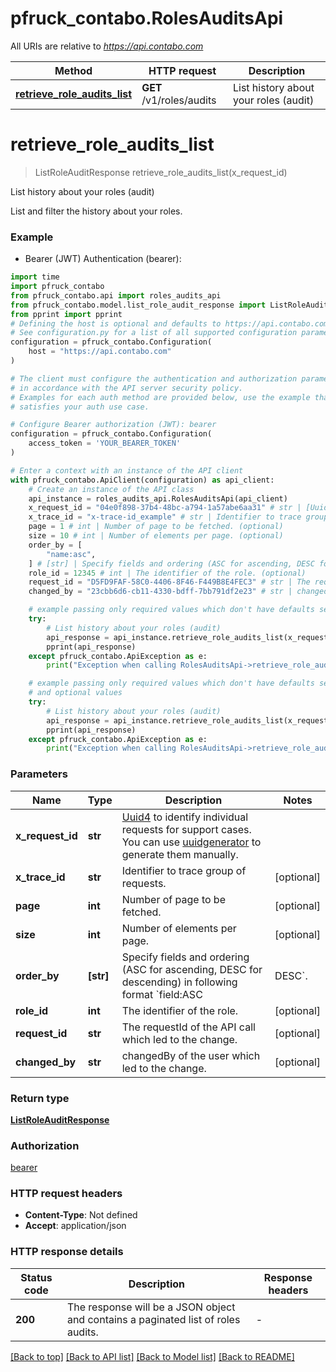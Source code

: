 # pfruck_contabo.RolesAuditsApi

All URIs are relative to *https://api.contabo.com*

Method | HTTP request | Description
------------- | ------------- | -------------
[**retrieve_role_audits_list**](RolesAuditsApi.md#retrieve_role_audits_list) | **GET** /v1/roles/audits | List history about your roles (audit)


# **retrieve_role_audits_list**
> ListRoleAuditResponse retrieve_role_audits_list(x_request_id)

List history about your roles (audit)

List and filter the history about your roles.

### Example

* Bearer (JWT) Authentication (bearer):

```python
import time
import pfruck_contabo
from pfruck_contabo.api import roles_audits_api
from pfruck_contabo.model.list_role_audit_response import ListRoleAuditResponse
from pprint import pprint
# Defining the host is optional and defaults to https://api.contabo.com
# See configuration.py for a list of all supported configuration parameters.
configuration = pfruck_contabo.Configuration(
    host = "https://api.contabo.com"
)

# The client must configure the authentication and authorization parameters
# in accordance with the API server security policy.
# Examples for each auth method are provided below, use the example that
# satisfies your auth use case.

# Configure Bearer authorization (JWT): bearer
configuration = pfruck_contabo.Configuration(
    access_token = 'YOUR_BEARER_TOKEN'
)

# Enter a context with an instance of the API client
with pfruck_contabo.ApiClient(configuration) as api_client:
    # Create an instance of the API class
    api_instance = roles_audits_api.RolesAuditsApi(api_client)
    x_request_id = "04e0f898-37b4-48bc-a794-1a57abe6aa31" # str | [Uuid4](https://en.wikipedia.org/wiki/Universally_unique_identifier#Version_4_(random)) to identify individual requests for support cases. You can use [uuidgenerator](https://www.uuidgenerator.net/version4) to generate them manually.
    x_trace_id = "x-trace-id_example" # str | Identifier to trace group of requests. (optional)
    page = 1 # int | Number of page to be fetched. (optional)
    size = 10 # int | Number of elements per page. (optional)
    order_by = [
        "name:asc",
    ] # [str] | Specify fields and ordering (ASC for ascending, DESC for descending) in following format `field:ASC|DESC`. (optional)
    role_id = 12345 # int | The identifier of the role. (optional)
    request_id = "D5FD9FAF-58C0-4406-8F46-F449B8E4FEC3" # str | The requestId of the API call which led to the change. (optional)
    changed_by = "23cbb6d6-cb11-4330-bdff-7bb791df2e23" # str | changedBy of the user which led to the change. (optional)

    # example passing only required values which don't have defaults set
    try:
        # List history about your roles (audit)
        api_response = api_instance.retrieve_role_audits_list(x_request_id)
        pprint(api_response)
    except pfruck_contabo.ApiException as e:
        print("Exception when calling RolesAuditsApi->retrieve_role_audits_list: %s\n" % e)

    # example passing only required values which don't have defaults set
    # and optional values
    try:
        # List history about your roles (audit)
        api_response = api_instance.retrieve_role_audits_list(x_request_id, x_trace_id=x_trace_id, page=page, size=size, order_by=order_by, role_id=role_id, request_id=request_id, changed_by=changed_by)
        pprint(api_response)
    except pfruck_contabo.ApiException as e:
        print("Exception when calling RolesAuditsApi->retrieve_role_audits_list: %s\n" % e)
```


### Parameters

Name | Type | Description  | Notes
------------- | ------------- | ------------- | -------------
 **x_request_id** | **str**| [Uuid4](https://en.wikipedia.org/wiki/Universally_unique_identifier#Version_4_(random)) to identify individual requests for support cases. You can use [uuidgenerator](https://www.uuidgenerator.net/version4) to generate them manually. |
 **x_trace_id** | **str**| Identifier to trace group of requests. | [optional]
 **page** | **int**| Number of page to be fetched. | [optional]
 **size** | **int**| Number of elements per page. | [optional]
 **order_by** | **[str]**| Specify fields and ordering (ASC for ascending, DESC for descending) in following format &#x60;field:ASC|DESC&#x60;. | [optional]
 **role_id** | **int**| The identifier of the role. | [optional]
 **request_id** | **str**| The requestId of the API call which led to the change. | [optional]
 **changed_by** | **str**| changedBy of the user which led to the change. | [optional]

### Return type

[**ListRoleAuditResponse**](ListRoleAuditResponse.md)

### Authorization

[bearer](../README.md#bearer)

### HTTP request headers

 - **Content-Type**: Not defined
 - **Accept**: application/json


### HTTP response details

| Status code | Description | Response headers |
|-------------|-------------|------------------|
**200** | The response will be a JSON object and contains a paginated list of roles audits. |  -  |

[[Back to top]](#) [[Back to API list]](../README.md#documentation-for-api-endpoints) [[Back to Model list]](../README.md#documentation-for-models) [[Back to README]](../README.md)

